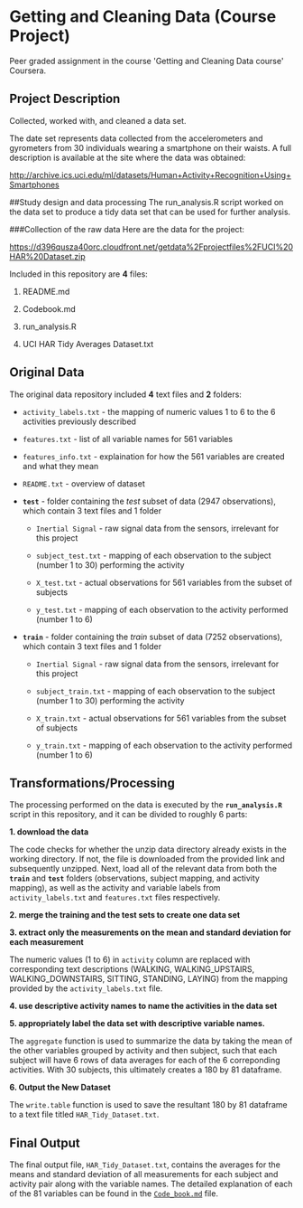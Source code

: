 # Getting and Cleaning Data (Course Project)
Peer graded assignment in the course 'Getting and Cleaning Data course' Coursera.

## Project Description
Collected, worked with, and cleaned a data set.

The date set represents data collected from the accelerometers and gyrometers from 30 individuals wearing a smartphone on their waists. A full description is available at the site where the data was obtained:

http://archive.ics.uci.edu/ml/datasets/Human+Activity+Recognition+Using+Smartphones



##Study design and data processing
The run_analysis.R script worked on the data set to produce a tidy data set that can be used for further analysis.

###Collection of the raw data
Here are the data for the project:

https://d396qusza40orc.cloudfront.net/getdata%2Fprojectfiles%2FUCI%20HAR%20Dataset.zip

Included in this repository are **4** files:

1. README.md

2. Codebook.md

3. run_analysis.R

4. UCI HAR Tidy Averages Dataset.txt

## Original Data

The original data repository included **4** text files and **2** folders:

- `activity_labels.txt` - the mapping of numeric values 1 to 6 to the 6 activities previously described

- `features.txt` - list of all variable names for 561 variables

- `features_info.txt` - explaination for how the 561 variables are created and what they mean

- `README.txt` - overview of dataset

- **`test`** - folder containing the *test* subset of data (2947 observations), which contain 3 text files and 1 folder

    - `Inertial Signal` - raw signal data from the sensors, irrelevant for this project
    
    - `subject_test.txt` - mapping of each observation to the subject (number 1 to 30) performing the activity
    
    - `X_test.txt` - actual observations for 561 variables from the subset of subjects
    
    - `y_test.txt` - mapping of each observation to the activity performed (number 1 to 6)

- **`train`** - folder containing the *train* subset of data (7252 observations), which contain 3 text files and 1 folder

    - `Inertial Signal` - raw signal data from the sensors, irrelevant for this project
    
    - `subject_train.txt` - mapping of each observation to the subject (number 1 to 30) performing the activity
    
    - `X_train.txt` - actual observations for 561 variables from the subset of subjects
    
    - `y_train.txt` - mapping of each observation to the activity performed (number 1 to 6)
    
## Transformations/Processing

The processing performed on the data is executed by the **`run_analysis.R`** script in this repository, and it can be divided to roughly 6 parts:

**1. download the data**

The code checks for whether the unzip data directory already exists in the working directory. If not,  the file is downloaded from the provided link and subsequently unzipped. Next, load all of the relevant data from both the **`train`** and **`test`** folders (observations, subject mapping, and activity mapping), as well as the activity and variable labels from `activity_labels.txt` and `features.txt` files respectively.

**2. merge the training and the test sets to create one data set**

**3. extract only the measurements on the mean and standard deviation for each measurement**

The numeric values (1 to 6) in `activity` column are replaced with corresponding text descriptions (WALKING, WALKING_UPSTAIRS, WALKING_DOWNSTAIRS, SITTING, STANDING, LAYING) from the mapping provided by the `activity_labels.txt` file.

**4. use descriptive activity names to name the activities in the data set**

**5. appropriately label the data set with descriptive variable names.**

The `aggregate` function is used to summarize the data by taking the mean of the other variables grouped by activity and then subject, such that each subject will have 6 rows of data averages for each of the 6  correponding activities. With 30 subjects, this ultimately creates a 180 by 81 dataframe.

**6. Output the New Dataset**

The `write.table` function is used to save the resultant 180 by 81 dataframe to a text file titled `HAR_Tidy_Dataset.txt`.

## Final Output

The final output file, `HAR_Tidy_Dataset.txt`, contains the averages for the means and standard deviation of all measurements for each subject and activity pair along with the variable names. The detailed explanation of each of the 81 variables can be found in the [`Code_book.md`](https://github.com/dzabeligan/Get-and-Clean-Data/blob/master/Code_book.md) file. 